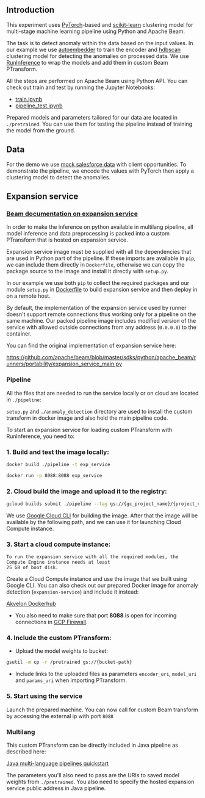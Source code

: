 ## Introduction

This experiment uses [PyTorch](https://pytorch.org/)-based and [scikit-learn](https://scikit-learn.org/) clustering model for multi-stage machine learning pipeline using
Python and Apache Beam.

The task is to detect anomaly within the data based on the input values.
In our example we use [autoembedder](https://github.com/chrislemke/autoembedder) to train the encoder and [hdbscan](https://hdbscan.readthedocs.io/)
clustering model for detecting the anomalies on processed data. We use [RunInference](https://beam.apache.org/documentation/transforms/python/elementwise/runinference/) to wrap the models and add them in custom
Beam PTransform.

All the steps are performed on Apache Beam using Python API. 
You can check out train and test by running the Jupyter Notebooks:

* [train.ipynb](train.ipynb)
* [pipeline_test.ipynb](pipeline_test.ipynb)

Prepared models and parameters tailored for our data are located in `./pretrained`. You can use them for testing the pipeline
instead of training the model from the ground.

## Data

For the demo we use [mock salesforce data](../../../../data/salesforce) with client opportunities.
To demonstrate the pipeline, we encode the values with PyTorch then apply a clustering model to detect the anomalies.

## Expansion service

### [Beam documentation on expansion service](https://beam.apache.org/documentation/glossary/#expansion-service)

In order to make the inference on python available in multilang pipeline, all model inference and data preprocessing is 
packed into a custom PTransform that is hosted on expansion service.

Expansion service image must be supplied with all the dependencies that are used in Python part of the pipeline. If these imports are available in `pip`,
we can include them directly in `Dockerfile`, otherwise we can copy the package source to the image and install it directly with `setup.py`.

In our example we use both `pip` to collect the required packages and our module `setup.py` in [Dockerfile](./pipeline/Dockerfile) to build expansion service and then deploy in on a remote host.

By default, the implementation of the expansion service used by runner doesn't support remote connections thus working only for a pipeline on the same machine.
Our packed pipeline image includes modified version of the service with allowed outside connections from any address (`0.0.0.0`) to the container.

You can find the original implementation of expansion service here:

https://github.com/apache/beam/blob/master/sdks/python/apache_beam/runners/portability/expansion_service_main.py

### Pipeline

All the files that are needed to run the service locally or on cloud are located in `./pipeline`:

`setup.py` and `./anomaly_detection` directory are used to install the custom transform in docker image and also hold the main pipeline code.



To start an expansion service for loading custom PTransform with RunInference, you need to:

### 1. Build and test the image locally:
```bash
docker build ./pipeline -t exp_service
```
```bash
docker run -p 8088:8088 exp_service
```
### 2. Cloud build the image and upload it to the registry:
```bash
gcloud builds submit ./pipeline --tag gs://{gc_project_name}/{project_name}/{tag}:latest
```
We use [Google Cloud CLI](https://cloud.google.com/sdk/docs/install) for building the image. After that the image
will be available by the following path, and we can use it for launching Cloud Compute instance.

### 3. Start a cloud compute instance:
```
To run the expansion service with all the required modules, the Compute Engine instance needs at least
25 GB of boot disk.
```

Create a Cloud Compute instance and use the image that we built using Google CLI. You can also check out our
prepared Docker image for anomaly detection (`expansion-service`) and include it instead:

[Akvelon Dockerhub](https://hub.docker.com/r/akvelon/dna-accelerator/tags)

* You also need to make sure that port **8088** is open for incoming connections in [GCP Firewall](https://console.cloud.google.com/networking/firewalls/).

### 4. Include the custom PTransform:

* Upload the model weights to bucket:

```bash
gsutil -m cp -r /pretrained gs://{bucket-path}
```
* Include links to the uploaded files as parameters `encoder_uri`, `model_uri` and `params_uri` when importing PTransform.
### 5. Start using the service

Launch the prepared machine.
You can now call for custom Beam transform by accessing the external ip with port `8088`

### Multilang

This custom PTransform can be directly included in Java pipeline as described here:

[Java multi-language pipelines quickstart](https://beam.apache.org/documentation/sdks/java-multi-language-pipelines/)

The parameters you'll also need to pass are the URIs to saved model weights from `./pretrained`. You also need to specify the hosted expansion service public address in Java pipeline.